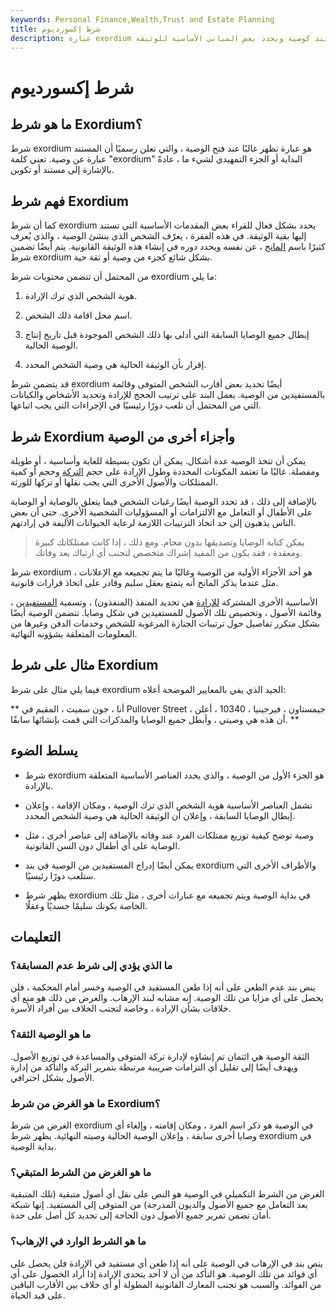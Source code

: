 ```yaml
---
keywords: Personal Finance,Wealth,Trust and Estate Planning
title: شرط إكسورديوم
description: عبارة exordium عبارة عن قسم في بداية الوصية يُنشئ المستند كوصية ويحدد بعض المباني الأساسية للوثيقة.
---
```


# شرط إكسورديوم
## ما هو شرط Exordium؟

شرط exordium هو عبارة تظهر غالبًا عند فتح الوصية ، والتي تعلن رسميًا أن المستند عبارة عن وصية. تعني كلمة "exordium" البداية أو الجزء التمهيدي لشيء ما ، عادةً بالإشارة إلى مستند أو تكوين.

## فهم شرط Exordium

كما أن شرط exordium يحدد بشكل فعال للقراء بعض المقدمات الأساسية التي تستند إليها بقية الوثيقة. في هذه الفقرة ، يعرّف الشخص الذي ينشئ الوصية ، والذي يُعرف كثيرًا باسم [المانح](/grantor) ، عن نفسه ويحدد دوره في إنشاء هذه الوثيقة القانونية. يتم أيضًا تضمين شرط exordium بشكل شائع كجزء من وصية أو ثقة حية.

من المحتمل أن تتضمن محتويات شرط exordium ما يلي:

1. هوية الشخص الذي ترك الإرادة.

2. اسم محل اقامة ذلك الشخص.

3. إبطال جميع الوصايا السابقة التي أدلى بها ذلك الشخص الموجودة قبل تاريخ إنتاج الوصية الحالية.

4. إقرار بأن الوثيقة الحالية هي وصية الشخص المحدد.

قد يتضمن شرط exordium أيضًا تحديد بعض أقارب الشخص المتوفى وقائمة بالمستفيدين من الوصية. يعمل البند على ترتيب الحجج للإرادة وتحديد الأشخاص والكيانات التي من المحتمل أن تلعب دورًا رئيسيًا في الإجراءات التي يجب اتباعها.

## شرط Exordium وأجزاء أخرى من الوصية

يمكن أن تتخذ الوصية عدة أشكال. يمكن أن تكون بسيطة للغاية وأساسية ، أو طويلة ومفصلة. غالبًا ما تعتمد المكونات المحددة وطول الإرادة على حجم [التركة](/estate) وحجم أو كمية الممتلكات والأصول الأخرى التي يجب نقلها أو تركها للورثة.

بالإضافة إلى ذلك ، قد تحدد الوصية أيضًا رغبات الشخص فيما يتعلق بالوصاية أو الوصاية على الأطفال أو التعامل مع الالتزامات أو المسؤوليات الشخصية الأخرى. حتى أن بعض الناس يذهبون إلى حد اتخاذ الترتيبات اللازمة لرعاية الحيوانات الأليفة في إرادتهم.

> يمكن كتابة الوصايا وتصديقها بدون محام. ومع ذلك ، إذا كانت ممتلكاتك كبيرة ومعقدة ، فقد يكون من المفيد إشراك متخصص لتجنب أي ارتباك بعد وفاتك.

>

شرط exordium هو أحد الأجزاء الأولية من الوصية وغالبًا ما يتم تجميعه مع الإعلانات ، مثل عندما يذكر المانح أنه يتمتع بعقل سليم وقادر على اتخاذ قرارات قانونية.

الأساسية الأخرى المشتركة [للإرادة](/estateplanning) هي تحديد المنفذ (المنفذون) ، وتسمية [المستفيدين](/beneficiary) ، وقائمة الأصول ، وتخصيص تلك الأصول للمستفيدين في شكل وصايا. تتضمن الوصية أيضًا بشكل متكرر تفاصيل حول ترتيبات الجنازة المرغوبة للشخص وخدمات الدفن وغيرها من المعلومات المتعلقة بشؤونه النهائية.

## مثال على شرط Exordium

فيما يلي مثال على شرط exordium الجيد الذي يفي بالمعايير الموضحة أعلاه:

** أنا ، جون سميث ، المقيم في Pullover Street ، جيمستاون ، فيرجينيا ، 10340 ، أعلن أن هذه هي وصيتي ، وأبطل جميع الوصايا والمذكرات التي قمت بإنشائها سابقًا. **

## يسلط الضوء

- شرط exordium هو الجزء الأول من الوصية ، والذي يحدد العناصر الأساسية المتعلقة بالإرادة.

- تشمل العناصر الأساسية هوية الشخص الذي ترك الوصية ، ومكان الإقامة ، وإعلان إبطال الوصايا السابقة ، وإعلان أن الوثيقة الحالية هي وصية الشخص المحدد.

- وصية توضح كيفية توزيع ممتلكات الفرد عند وفاته بالإضافة إلى عناصر أخرى ، مثل الوصاية على أي أطفال دون السن القانونية.

- يمكن أيضًا إدراج المستفيدين من الوصية في بند exordium والأطراف الأخرى التي ستلعب دورًا رئيسيًا.

- يظهر شرط exordium في بداية الوصية ويتم تجميعه مع عبارات أخرى ، مثل تلك الخاصة بكونك سليمًا جسديًا وعقلًا.

## التعليمات

### ما الذي يؤدي إلى شرط عدم المسابقة؟

ينص بند عدم الطعن على أنه إذا طعن المستفيد في الوصية وخسر أمام المحكمة ، فلن يحصل على أي مزايا من تلك الوصية. إنه مشابه لبند الإرهاب. والغرض من ذلك هو منع أي خلافات بشأن الإرادة ، وخاصة لتجنب الخلاف بين أفراد الأسرة.

### ما هو الوصية الثقة؟

الثقة الوصية هي ائتمان تم إنشاؤه لإدارة تركة المتوفى والمساعدة في توزيع الأصول. ويهدف أيضًا إلى تقليل أي التزامات ضريبية مرتبطة بتمرير التركة والتأكد من إدارة الأصول بشكل احترافي.

### ما هو الغرض من شرط Exordium؟

الغرض من شرط exordium في الوصية هو ذكر اسم الفرد ، ومكان إقامته ، وإلغاء أي وصايا أخرى سابقة ، وإعلان الوصية الحالية وصيته النهائية. يظهر شرط exordium في بداية الوصية.

### ما هو الغرض من الشرط المتبقي؟

الغرض من الشرط التكميلي في الوصية هو النص على نقل أي أصول متبقية (تلك المتبقية بعد التعامل مع جميع الأصول والديون المدرجة) من المتوفى إلى المستفيد. إنها شبكة أمان تضمن تمرير جميع الأصول دون الحاجة إلى تحديد كل أصل على حدة.

### ما هو الشرط الوارد في الإرهاب؟

ينص بند في الإرهاب في الوصية على أنه إذا طعن أي مستفيد في الإرادة فلن يحصل على أي فوائد من تلك الوصية. هو التأكد من أن لا أحد يتحدى الإرادة إذا أراد الحصول على أي من الفوائد. والسبب هو تجنب المعارك القانونية المطولة أو أي خلاف بين الأقارب الباقين على قيد الحياة.

